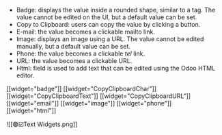 - Badge: displays the value inside a rounded shape, similar to a tag. The value cannot be edited on the UI, but a default value can be set.
- Copy to Clipboard: users can copy the value by clicking a button.
- E-mail: the value becomes a clickable mailto link.
- Image: displays an image using a URL. The value cannot be edited manually, but a default value can be set.
- Phone: the value becomes a clickable _tel_ link.
- URL: the value becomes a clickable URL.
- Html: field is used to add text that can be edited using the Odoo HTML editor.

[[widget="badge"]]
[[widget="CopyClipboardChar"]]
[[widget="CopyClipboardText"]]
[[widget="CopyClipboardURL"]]
[[widget="email"]]
[[widget="image"]]
[[widget="phone"]]
[[widget="html"]]

![[🟣☑️Text Widgets.png]]